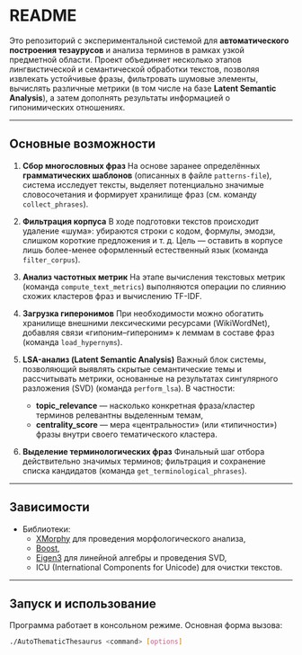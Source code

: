 # README

Это репозиторий с экспериментальной системой для **автоматического построения тезаурусов** и анализа терминов в рамках узкой предметной области. Проект объединяет несколько этапов лингвистической и семантической обработки текстов, позволяя извлекать устойчивые фразы, фильтровать шумовые элементы, вычислять различные метрики (в том числе на базе **Latent Semantic Analysis**), а затем дополнять результаты информацией о гипонимических отношениях.

---

## Основные возможности

1. **Сбор многословных фраз**
   На основе заранее определённых **грамматических шаблонов** (описанных в файле `patterns-file`), система исследует тексты, выделяет потенциально значимые словосочетания и формирует хранилище фраз (см. команду `collect_phrases`).

2. **Фильтрация корпуса**
   В ходе подготовки текстов происходит удаление «шума»: убираются строки с кодом, формулы, эмодзи, слишком короткие предложения и т. д. Цель — оставить в корпусе лишь более-менее оформленный естественный язык (команда `filter_corpus`).

3. **Анализ частотных метрик**
   На этапе вычисления текстовых метрик (команда `compute_text_metrics`) выполняются операции по слиянию схожих кластеров фраз и вычислению TF-IDF.

4. **Загрузка гиперонимов**
   При необходимости можно обогатить хранилище внешними лексическими ресурсами (WikiWordNet), добавляя связи «гипоним–гипероним» к леммам в составе фраз (команда `load_hypernyms`).

5. **LSA-анализ (Latent Semantic Analysis)**
   Важный блок системы, позволяющий выявлять скрытые семантические темы и рассчитывать метрики, основанные на результатах сингулярного разложения (SVD) (команда `perform_lsa`). В частности:
   - **topic_relevance** — насколько конкретная фраза/кластер терминов релевантны выделенным темам,
   - **centrality_score** — мера «центральности» (или «типичности») фразы внутри своего тематического кластера.

6. **Выделение терминологических фраз**
   Финальный шаг отбора действительно значимых терминов; фильтрация и сохранение списка кандидатов (команда `get_terminological_phrases`).

---

## Зависимости
- Библиотеки:
  - [XMorphy](https://github.com/alesapin/XMorphy) для проведения морфологического анализа,
  - [Boost](https://www.boost.org/),
  - [Eigen3](https://eigen.tuxfamily.org/) для линейной алгебры и проведения SVD,
  - ICU (International Components for Unicode) для очистки текстов.

---

## Запуск и использование
Программа работает в консольном режиме. Основная форма вызова:
```bash
./AutoThematicThesaurus <command> [options]
```